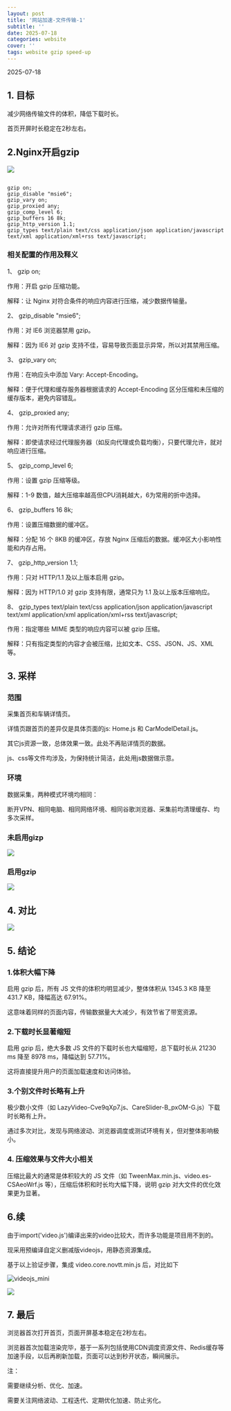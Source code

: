 ```yaml
---
layout: post
title: '网站加速-文件传输-1'
subtitle: ''
date: 2025-07-18
categories: website
cover: ''
tags: website gzip speed-up
---
```



2025-07-18

## 1. 目标

减少网络传输文件的体积，降低下载时长。

首页开屏时长稳定在2秒左右。

## 2.Nginx开启gzip

![](../../../assets/img/17528017520216/17528068026258.jpg)


```

gzip on;
gzip_disable "msie6";
gzip_vary on;
gzip_proxied any;
gzip_comp_level 6;
gzip_buffers 16 8k;
gzip_http_version 1.1;
gzip_types text/plain text/css application/json application/javascript text/xml application/xml+rss text/javascript;

```

### 相关配置的作用及释义

1、 gzip on;

作用：开启 gzip 压缩功能。

解释：让 Nginx 对符合条件的响应内容进行压缩，减少数据传输量。

2、 gzip_disable "msie6";

作用：对 IE6 浏览器禁用 gzip。

解释：因为 IE6 对 gzip 支持不佳，容易导致页面显示异常，所以对其禁用压缩。

3、 gzip_vary on;

作用：在响应头中添加 Vary: Accept-Encoding。

解释：便于代理和缓存服务器根据请求的 Accept-Encoding 区分压缩和未压缩的缓存版本，避免内容错乱。

4、 gzip_proxied any;

作用：允许对所有代理请求进行 gzip 压缩。

解释：即使请求经过代理服务器（如反向代理或负载均衡），只要代理允许，就对响应进行压缩。

5、 gzip_comp_level 6;

作用：设置 gzip 压缩等级。

解释：1-9 数值，越大压缩率越高但CPU消耗越大，6为常用的折中选择。

6、 gzip_buffers 16 8k;

作用：设置压缩数据的缓冲区。

解释：分配 16 个 8KB 的缓冲区，存放 Nginx 压缩后的数据。缓冲区大小影响性能和内存占用。

7、 gzip_http_version 1.1;

作用：只对 HTTP/1.1 及以上版本启用 gzip。

解释：因为 HTTP/1.0 对 gzip 支持有限，通常只为 1.1 及以上版本压缩响应。

8、 gzip_types text/plain text/css application/json application/javascript text/xml application/xml application/xml+rss text/javascript;

作用：指定哪些 MIME 类型的响应内容可以被 gzip 压缩。

解释：只有指定类型的内容才会被压缩，比如文本、CSS、JSON、JS、XML 等。


## 3. 采样

### 范围

采集首页和车辆详情页。

详情页跟首页的差异仅是具体页面的js: Home.js 和 CarModelDetail.js。

其它js资源一致，总体效果一致。此处不再贴详情页的数据。

js、css等文件均涉及，为保持统计简洁，此处用js数据做示意。

### 环境

数据采集，两种模式环境均相同：

断开VPN、相同电脑、相同网络环境、相同谷歌浏览器、采集前均清理缓存、均多次采样。


### 未启用gizp

![](../../../assets/img/17528017520216/gzip_nouse.png)


### 启用gzip

![](../../../assets/img/17528017520216/gzip_use.png)


## 4. 对比

![](../../../assets/img/17528017520216/17528062559127.jpg)


## 5. 结论

### 1.体积大幅下降

启用 gzip 后，所有 JS 文件的体积均明显减少，整体体积从 1345.3 KB 降至 431.7 KB，降幅高达 67.91%。

这意味着同样的页面内容，传输数据量大大减少，有效节省了带宽资源。

### 2.下载时长显著缩短

启用 gzip 后，绝大多数 JS 文件的下载时长也大幅缩短，总下载时长从 21230 ms 降至 8978 ms，降幅达到 57.71%。

这将直接提升用户的页面加载速度和访问体验。

### 3.个别文件时长略有上升

极少数小文件（如 LazyVideo-Cve9qXp7.js、CareSlider-B_pxOM-G.js）下载时长略有上升。

通过多次对比，发现与网络波动、浏览器调度或测试环境有关，但对整体影响极小。

### 4. 压缩效果与文件大小相关

压缩比最大的通常是体积较大的 JS 文件（如 TweenMax.min.js、video.es-CSAeoWrf.js 等），压缩后体积和时长均大幅下降，说明 gzip 对大文件的优化效果更为显著。

## 6.续

由于import('video.js')编译出来的video比较大，而许多功能是项目用不到的。

现采用预编译自定义删减版videojs，用静态资源集成。

基于以上验证步骤，集成 video.core.novtt.min.js 后，对比如下

![videojs_mini](../../../assets/img/17528017520216/videojs_mini.png)



![](../../../assets/img/17528017520216/17528194689609.jpg)

## 7. 最后

浏览器首次打开首页，页面开屏基本稳定在2秒左右。

浏览器首次加载渲染完毕，基于一系列包括使用CDN调度资源文件、Redis缓存等加速手段，以后再刷新加载，页面可以达到秒开状态，瞬间展示。

注： 

需要继续分析、优化、加速。

需要关注网络波动、工程迭代、定期优化加速、防止劣化。